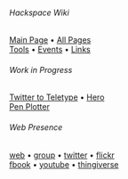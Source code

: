 ###### Hackspace Wiki

[Main Page](https://github.com/snhack/snhack.github.com/wiki) • [All Pages](_pages)  
[Tools](Tools) • [Events](Events) • [Links](Links)

###### Work in Progress

[Twitter to Teletype](Twitter-to-Teletype) • [Hero](Hero)  
[Pen Plotter](Pen-plotter)






<!-- footer links -->

###### Web Presence

[web][Website] • [group][Google Group] • [twitter] • [flickr][]  
[fbook][Facebook] • [youtube] • [thingiverse]

[Website]: http://swindon.hackspace.org.uk/
[Google Group]: http://groups.google.com/group/swindon-hackspace
[Twitter]: http://twitter.com/snhack
[YouTube]: http://www.youtube.com/user/snhackspace
[Flickr]: https://www.flickr.com/groups/swindon-hackspace/
[Facebook]: https://www.facebook.com/swindon.hackspace
[Github]: https://github.com/snhack
[Thingiverse]: http://www.thingiverse.com/Swindon-Hackspace/

<!--
[`web`][web]
[`group`][Google Group]
[`twitter`][Twitter]
[`flickr`][Flickr]
[`youtube`][YouTube]
[`fbook`][Facebook]
[`thingiverse`][Thingiverse]
[`github`][Github]
-->